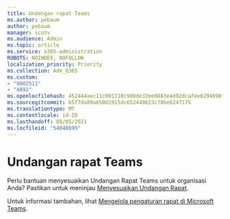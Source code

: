 ```yaml
---
title: Undangan rapat Teams
ms.author: pebaum
author: pebaum
manager: scotv
ms.audience: Admin
ms.topic: article
ms.service: o365-administration
ROBOTS: NOINDEX, NOFOLLOW
localization_priority: Priority
ms.collection: Adm_O365
ms.custom:
- "9002511"
- "4892"
ms.openlocfilehash: 452444aec11c001728c9d8de32ee0883e4d92dcafee6294b90f481dc9531ed53
ms.sourcegitcommit: b5f7da89a650d2915dc652449623c78be6247175
ms.translationtype: MT
ms.contentlocale: id-ID
ms.lasthandoff: 08/05/2021
ms.locfileid: "54048699"
---
```

# <a name="teams-meeting-invitations"></a>Undangan rapat Teams

Perlu bantuan menyesuaikan Undangan Rapat Teams untuk organisasi Anda? Pastikan untuk meninjau [Menyesuaikan Undangan Rapat](https://docs.microsoft.com/microsoftteams/meeting-settings-in-teams#customize-meeting-invitations).  

Untuk informasi tambahan, lihat [Mengelola pengaturan rapat di Microsoft Teams](https://docs.microsoft.com/microsoftteams/meeting-settings-in-teams).
